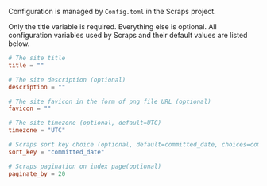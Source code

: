Configuration is managed by `Config.toml` in the Scraps project.

Only the title variable is required. Everything else is optional. All configuration variables used by Scraps and their default values are listed below.

```toml:Config.toml
# The site title
title = ""

# The site description (optional)
description = ""

# The site favicon in the form of png file URL (optional)
favicon = ""

# The site timezone (optional, default=UTC)
timezone = "UTC"

# Scraps sort key choice (optional, default=committed_date, choices=committed_date or linked_count)
sort_key = "committed_date"

# Scraps pagination on index page(optional)
paginate_by = 20
```
